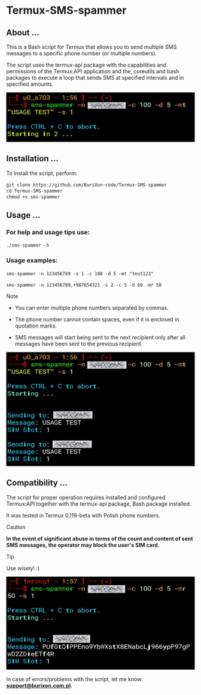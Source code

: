 # Termux-SMS-spammer

## About ...

This is a Bash script for Termux that allows you to send multiple SMS messages to a specific phone number (or multiple numbers).

The script uses the termux-api package with the capabilities and permissions of the Termux:API application and the, coreutils and bash packages to execute a loop that sends SMS at specified intervals and in specified amounts.

![screenshot](/img1.jpg)

## Installation ...

To install the script, perform:

```
git clone https://github.com/BuriXon-code/Termux-SMS-spammer
cd Termux-SMS-spammer
chmod +x sms-spammer
```

## Usage ...

### For help and usage tips use:

```
./sms-spammer -h
```
### Usage examples:
```
sms-spammer -n 123456789 -s 1 -c 100 -d 5 -mt "test123"
```
```
sms-spammer -n 123456789,+987654321 -s 2 -c 5 -d 60 -mr 50
```

> [!NOTE]
> + You can enter multiple phone numbers separated by commas.
>
> + The phone number cannot contain spaces, even if it is enclosed in quotation marks.
>
> + SMS messages will start being sent to the next recipient only after all messages have been sent to the previous recipient.

![screenshot](/img2.jpg)

## Compatibility ...

The script for proper operation requires installed and configured Termux:API together with the termux-api package, Bash package installed.

It was tested in Termux 0.119-beta with Polish phone numbers.

> [!CAUTION]
> **In the event of significant abuse in terms of the count and content of sent SMS messages, the operator may block the user's SIM card.**

> [!TIP]
> Use wisely! :\)

![screenshot](/img3.jpg)

In case of errors/problems with the script, let me know: **support@burixon.com.pl**.
